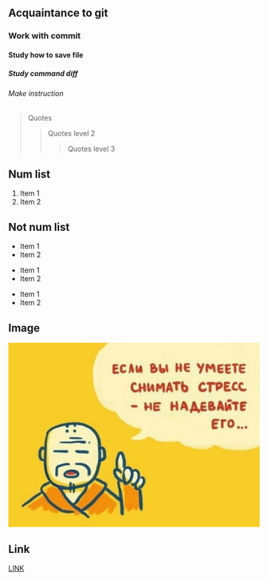 ## Acquaintance to git

### Work with commit

#### Study how to save file

##### Study command diff 

###### Make instruction

> Quotes
>> Quotes level 2
>>> Quotes level 3


## Num list

1. Item 1
2. Item 2

## Not num list

* Item 1
* Item 2

+ Item 1
+ Item 2

- Item 1
- Item 2

## Image

![Какое-то изображение](1.jpg)

## Link

[LINK](https://vk.com/photo48258799_456243280)